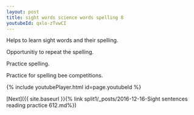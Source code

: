 ```yaml
---
layout: post
title: sight words science words spelling 8
youtubeId: qxlo-zTvwCI
---
```

 
 
Helps to learn sight words and their spelling.

Opportunitiy to repeat the spelling. 

Practice spelling. 
 
Practice for spelling bee competitions. 
 
{% include youtubePlayer.html id=page.youtubeId %}
 
 

[Next]({{ site.baseurl }}{% link  split1/_posts/2016-12-16-Sight sentences reading practice 612.md%})
 
